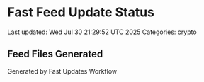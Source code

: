 # Fast Feed Update Status
Last updated: Wed Jul 30 21:29:52 UTC 2025
Categories: crypto

## Feed Files Generated

Generated by Fast Updates Workflow
